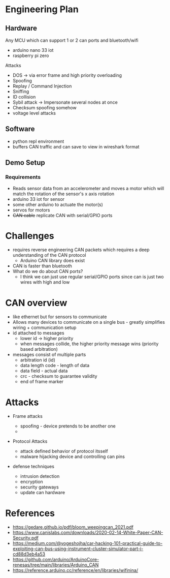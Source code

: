 # Engineering Plan

## Hardware
Any MCU which can support 1 or 2 can ports and bluetooth/wifi
- arduino nano 33 iot
- raspberry pi zero

Attacks
- DOS -> via error frame and high priority overloading
- Spoofing
- Replay / Command Injection
- Sniffing
- ID collision
- Sybil attack -> Impersonate several nodes at once
- Checksum spoofing somehow
- voltage level attacks

## Software
- python repl environment
- buffers CAN traffic and can save to view in wireshark format

## Demo Setup

### Requirements
- Reads sensor data from an accelerometer and moves a motor which will match the rotation of the sensor's x axis rotation
- arduino 33 iot for sensor
- some other arduino to actuate the motor(s)
- servos for motors
- ~~CAN cable~~ replicate CAN with serial/GPIO ports

# Challenges
- requires reverse engineering CAN packets which requires a deep understanding of the CAN protocol
	- Arduino CAN library does exist
- CAN is faster than bluetooth
- What do we do about CAN ports?
	- I think we can just use regular serial/GPIO ports since can is just two wires with high and low

# CAN overview

- like ethernet but for sensors to communicate
- Allows many devices to communicate on a single bus - greatly simplifies wiring + communication setup
- id attached to messages
	- lower id -> higher priority
	- when messages collide, the higher priority message wins (priority based arbitration)
- messages consist of multiple parts
	- arbitration id (id)
	- data length code - length of data
	- data field - actual data
	- crc - checksum to guarantee validity
	- end of frame marker

# Attacks
- Frame attacks 
	- spoofing - device pretends to be another one
	- 
- Protocol Attacks
	- attack defined behavior of protocol itsself
	- malware hijacking device and controlling can pins

- defense techniques
  - intrusion detection
  - encryption
  - security gateways
  - update can hardware

# References
- https://gedare.github.io/pdf/bloom_weepingcan_2021.pdf
- https://www.canislabs.com/downloads/2020-02-14-White-Paper-CAN-Security.pdf
- https://medium.com/@yogeshojha/car-hacking-101-practical-guide-to-exploiting-can-bus-using-instrument-cluster-simulator-part-i-cd88d3eb4a53
- https://github.com/arduino/ArduinoCore-renesas/tree/main/libraries/Arduino_CAN
- https://reference.arduino.cc/reference/en/libraries/wifinina/